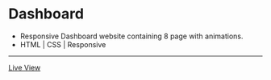 # Dashboard
-	Responsive Dashboard website containing 8 page with animations.
-	HTML | CSS | Responsive

<hr/>
<a href="https://ziad-ahmed22.github.io/Dashboard-Html-Css/">Live View</a>
